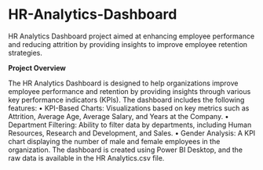 # HR-Analytics-Dashboard
HR Analytics Dashboard project aimed at enhancing employee performance and reducing attrition by providing insights to improve employee retention strategies.



**Project Overview**



The HR Analytics Dashboard is designed to help organizations improve employee performance and retention by providing insights through various key performance indicators (KPIs). The dashboard includes the following features:
    •	KPI-Based Charts: Visualizations based on key metrics such as Attrition, Average Age, Average Salary, and Years at the Company.
    •	Department Filtering: Ability to filter data by departments, including Human Resources, Research and Development, and Sales.
    •	Gender Analysis: A KPI chart displaying the number of male and female employees in the organization.
The dashboard is created using Power BI Desktop, and the raw data is available in the HR Analytics.csv file.
